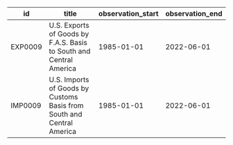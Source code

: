 | id      | title                                                                 | observation_start   | observation_end   |
|---------|-----------------------------------------------------------------------|---------------------|-------------------|
| EXP0009 | U.S. Exports of Goods by F.A.S. Basis to South and Central America    | 1985-01-01          | 2022-06-01        |
| IMP0009 | U.S. Imports of Goods by Customs Basis from South and Central America | 1985-01-01          | 2022-06-01        |